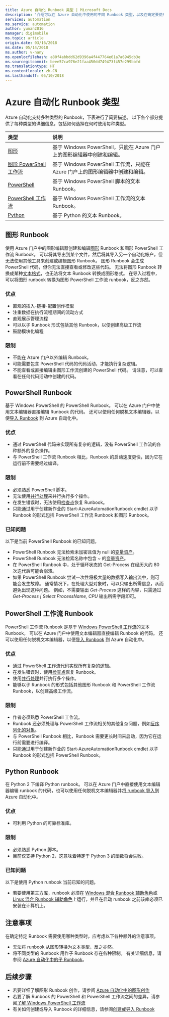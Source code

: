 ```yaml
---
title: Azure 自动化 Runbook 类型 | Microsoft Docs
description: '介绍可以在 Azure 自动化中使用的不同 Runbook 类型，以及在确定要使用的具体类型时需要考虑的注意事项。 '
services: automation
ms.service: automation
author: yunan2016
manager: digimobile
ms.topic: article
origin.date: 03/16/2018
ms.date: 05/14/2018
ms.author: v-nany
ms.openlocfilehash: a80f4abbdd62d9396a4f447764e61a7a6945db3e
ms.sourcegitcommit: beee57ca976e21faa450dd749473f457e299bbfd
ms.translationtype: HT
ms.contentlocale: zh-CN
ms.lasthandoff: 05/10/2018
---
```

# <a name="azure-automation-runbook-types"></a>Azure 自动化 Runbook 类型
Azure 自动化支持多种类型的 Runbook，下表进行了简要描述。  以下各个部分提供了每种类型的详细信息，包括如何选择在何时使用每种类型。

| 类型 | 说明 |
|:--- |:--- |
| [图形](#graphical-runbooks) |基于 Windows PowerShell，只能在 Azure 门户上的图形编辑器中创建和编辑。 |
| [图形 PowerShell 工作流](#graphical-runbooks) |基于 Windows PowerShell 工作流，只能在 Azure 门户上的图形编辑器中创建和编辑。 |
| [PowerShell](#powershell-runbooks) |基于 Windows PowerShell 脚本的文本 Runbook。 |
| [PowerShell 工作流](#powershell-workflow-runbooks) |基于 Windows PowerShell 工作流的文本 Runbook。 |
| [Python](#python-runbooks) |基于 Python 的文本 Runbook。 |

## <a name="graphical-runbooks"></a>图形 Runbook
使用 Azure 门户中的图形编辑器创建和编辑[图形](automation-runbook-types.md#graphical-runbooks) Runbook 和图形 PowerShell 工作流 Runbook。  可以将其导出到某个文件，然后将其导入另一个自动化帐户，但无法使用其他工具来创建或编辑图形 Runbook。  图形 Runbook 会生成 PowerShell 代码，但你无法直接查看或修改这些代码。 无法将图形 Runbook 转换成某种[文本格式](automation-runbook-types.md)，也无法将文本 Runbook 转换成图形格式。 在导入过程中，可以将图形 runbook 转换为图形 PowerShell 工作流 runbook，反之亦然。

### <a name="advantages"></a>优点
* 直观的插入-链接-配置创作模型  
* 注重数据在执行流程期间的流动方式  
* 直观展示管理流程  
* 可以以子 Runbook 形式包括其他 Runbook，以便创建高级工作流  
* 鼓励模块化编程  


### <a name="limitations"></a>限制
* 不能在 Azure 门户以外编辑 Runbook。
* 可能需要包含 PowerShell 代码的代码活动，才能执行复杂逻辑。
* 不能查看或直接编辑由图形工作流创建的 PowerShell 代码。 请注意，可以查看在任何代码活动中创建的代码。

## <a name="powershell-runbooks"></a>PowerShell Runbook
基于 Windows PowerShell 的 PowerShell Runbook。  可以在 Azure 门户中使用文本编辑器直接编辑 Runbook 的代码。  还可以使用任何脱机文本编辑器，以便[导入 Runbook](http://msdn.microsoft.com/library/azure/dn643637.aspx) 到 Azure 自动化中。

### <a name="advantages"></a>优点
* 通过 PowerShell 代码来实现所有复杂的逻辑，没有 PowerShell 工作流的各种额外的复杂操作。 
* 与 PowerShell 工作流 Runbook 相比，Runbook 的启动速度更快，因为它在运行前不需要经过编译。

### <a name="limitations"></a>限制
* 必须熟悉 PowerShell 脚本。
* 无法使用[并行处理](automation-powershell-workflow.md#parallel-processing)来并行执行多个操作。
* 在发生错误时，无法使用[检查点](automation-powershell-workflow.md#checkpoints)恢复 Runbook。
* 只能通过用于创建新作业的 Start-AzureAutomationRunbook cmdlet 以子 Runbook 的形式包括 PowerShell 工作流 Runbook 和图形 Runbook。

### <a name="known-issues"></a>已知问题
以下是当前 PowerShell Runbook 的已知问题。

* PowerShell Runbook 无法检索未加密且值为 null 的[变量资产](automation-variables.md)。
* PowerShell Runbook 无法检索名称中包含 *~* 的[变量资产](automation-variables.md)。
* 在 PowerShell Runbook 中，处于循环状态的 Get-Process 在经历大约 80 次迭代后可能会崩溃。 
* 如果 PowerShell Runbook 尝试一次性将极大量的数据写入输出流中，则可能会发生故障。   通常情况下，在处理大型对象时，可以只输出所需信息，从而避免出现这种问题。  例如，不需要输出 *Get-Process* 这样的内容，只需通过 *Get-Process | Select ProcessName, CPU* 输出所需字段即可。

## <a name="powershell-workflow-runbooks"></a>PowerShell 工作流 Runbook
PowerShell 工作流 Runbook 是基于 [Windows PowerShell 工作流](automation-powershell-workflow.md)的文本 Runbook。  可以在 Azure 门户中使用文本编辑器直接编辑 Runbook 的代码。  还可以使用任何脱机文本编辑器，以便[导入 Runbook](http://msdn.microsoft.com/library/azure/dn643637.aspx) 到 Azure 自动化中。

### <a name="advantages"></a>优点
* 通过 PowerShell 工作流代码实现所有复杂的逻辑。
* 在发生错误时，使用[检查点](automation-powershell-workflow.md#checkpoints)恢复 Runbook。
* 使用[并行处理](automation-powershell-workflow.md#parallel-processing)并行执行多个操作。
* 能够以子 Runbook 的形式包括其他图形 Runbook 和 PowerShell 工作流 Runbook，以创建高级工作流。

### <a name="limitations"></a>限制
* 作者必须熟悉 PowerShell 工作流。
* Runbook 还必须处理与 PowerShell 工作流相关的其他复杂问题，例如[反序列化的对象](automation-powershell-workflow.md#code-changes)。
* 与 PowerShell Runbook 相比，Runbook 需要更长时间来启动，因为它在运行前需要进行编译。
* 只能通过用于创建新作业的 Start-AzureAutomationRunbook cmdlet 以子 Runbook 的形式包括 PowerShell Runbook。

## <a name="python-runbooks"></a>Python Runbook
在 Python 2 下编译 Python runbook。  可以在 Azure 门户中直接使用文本编辑器编辑 runbook 的代码，也可以使用任何脱机文本编辑器并[将 runbook 导入](http://msdn.microsoft.com/library/azure/dn643637.aspx)到 Azure 自动化中。

### <a name="advantages"></a>优点
* 可利用 Python 的可靠标准库。

### <a name="limitations"></a>限制
* 必须熟悉 Python 脚本。
* 目前仅支持 Python 2，这意味着特定于 Python 3 的函数将会失败。

### <a name="known-issues"></a>已知问题
以下是使用 Python runbook 当前已知的问题。

* 若要使用第三方库，runbook 必须在 [Windows 混合 Runbook 辅助角色](https://docs.microsoft.com/azure/automation/automation-windows-hrw-install)或 [Linux 混合 Runbook 辅助角色](https://docs.microsoft.com/azure/automation/automation-linux-hrw-install)上运行，并且在启动 runbook 之前该库必须已安装在计算机上。

## <a name="considerations"></a>注意事项
在确定特定 Runbook 需要使用哪种类型时，应考虑以下各种额外的注意事项。

* 无法将 runbook 从图形转换为文本类型，反之亦然。
* 将不同类型的 Runbook 用作子 Runbook 存在各种限制。  有关详细信息，请参阅 [Azure 自动化中的子 Runbook](automation-child-runbooks.md)。

## <a name="next-steps"></a>后续步骤
* 若要详细了解图形 Runbook 创作，请参阅 [Azure 自动化中的图形创作](automation-graphical-authoring-intro.md)
* 若要了解 Runbook 的 PowerShell 和 PowerShell 工作流之间的差异，请参阅[了解 Windows PowerShell 工作流](automation-powershell-workflow.md)
* 有关如何创建或导入 Runbook 的详细信息，请参阅[创建或导入 Runbook](automation-creating-importing-runbook.md)

